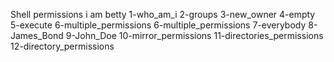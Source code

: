 Shell permissions
i am betty
1-who_am_i
2-groups
3-new_owner
4-empty
5-execute
6-multiple_permissions
6-multiple_permissions
7-everybody
8-James_Bond
9-John_Doe
10-mirror_permissions
11-directories_permissions
12-directory_permissions
